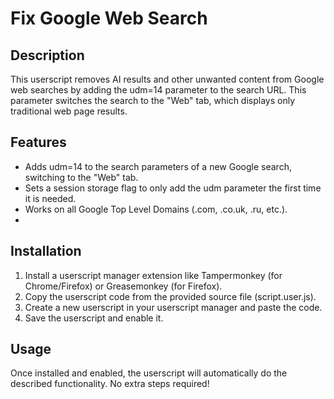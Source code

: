 # Fix Google Web Search

## Description
This userscript removes AI results and other unwanted content from Google web searches by adding the udm=14 parameter to the search URL. This parameter switches the search to the "Web" tab, which displays only traditional web page results.

## Features
- Adds udm=14 to the search parameters of a new Google search, switching to the "Web" tab.
- Sets a session storage flag to only add the udm parameter the first time it is needed.
- Works on all Google Top Level Domains (.com, .co.uk, .ru, etc.).
- 
## Installation
1. Install a userscript manager extension like Tampermonkey (for Chrome/Firefox) or Greasemonkey (for Firefox).
2. Copy the userscript code from the provided source file (script.user.js).
3. Create a new userscript in your userscript manager and paste the code.
4. Save the userscript and enable it.

## Usage
Once installed and enabled, the userscript will automatically do the described functionality. No extra steps required!
